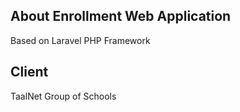 
## About Enrollment Web Application

Based on Laravel PHP Framework 

## Client

TaalNet Group of Schools
